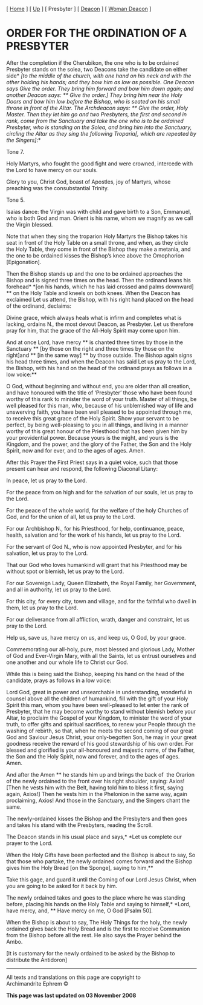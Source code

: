\[ [Home](index.md) \] \[ [Up](ordinations.md) \] \[ Presbyter \]
\[ [Deacon](deacon.md) \] \[ [Woman Deacon](woman_deacon.md) \]

# ORDER FOR THE ORDINATION OF A PRESBYTER

After the completion if the Cherubikon, the one who is to be ordained
Presbyter stands on the solea, two Deacons take the candidate on either
side* *\[to the middle of the church, with one hand on his neck and with
the other holding his hands; and they bow him as low as possible. One
Deacon says Give the order. They bring him forward and bow him down
again; and another Deacon says: ** Give the order.\] They bring him near
the Holy Doors and bow him low before the Bishop, who is seated on his
small throne in front of the Altar. The Archdeacon says: ** Give the
order, Holy Master. Then they let him go and two Presbyters, the first
and second in rank, come from the Sanctuary and take the one who is to
be ordained Presbyter, who is standing on the Solea, and bring him into
the Sanctuary, circling the Altar as they sing the following Troparia\[,
which are repeated by the Singers\]*:*

Tone 7.

Holy Martyrs, who fought the good fight and were crowned, intercede with
the Lord to have mercy on our souls.

Glory to you, Christ God, boast of Apostles, joy of Martyrs, whose
preaching was the consubstantial Trinity.

Tone 5.

Isaias dance: the Virgin was with child and gave birth to a Son,
Emmanuel, who is both God and man. Orient is his name, whom we magnify
as we call the Virgin blessed.

Note that when they sing the troparion Holy Martyrs the Bishop takes his
seat in front of the Holy Table on a small throne, and when, as they
circle the Holy Table, they come in front of the Bishop they make a
metania, and the one to be ordained kisses the Bishop’s knee above the
Omophorion \[Epigonation\].

Then the Bishop stands up and the one to be ordained approaches the
Bishop and is signed three times on the head. Then the ordinand leans
his forehead* *\[on his hands, which he has laid crossed and palms
downward\] ** on the Holy Table and kneels on both knees. When the
Deacon has exclaimed Let us attend, the Bishop, with his right hand
placed on the head of the ordinand, declaims:

Divine grace, which always heals what is infirm and completes what is
lacking, ordains N.*,* the most devout Deacon, as Presbyter. Let us
therefore pray for him, that the grace of the All-Holy Spirit may come
upon him.

And at once Lord, have mercy ** is chanted three times by those in the
Sanctuary ** \[by those on the right and three times by those on the
right\]and ** \[in the same way\] ** by those outside. The Bishop again
signs his head three times, and when the Deacon has said Let us pray to
the Lord, the Bishop, with his hand on the head of the ordinand prays as
follows in a low voice:**

O God, without beginning and without end, you are older than all
creation, and have honoured with the title of ‘Presbyter’ those who have
been found worthy of this rank to minister the word of your truth.
Master of all things, be well pleased for this man, who, because of his
unblemished way of life and unswerving faith, you have been well pleased
to be appointed through me, to receive this great grace of the Holy
Spirit. Show your servant to be perfect, by being well-pleasing to you
in all things, and living in a manner worthy of this great honour of the
Priesthood that has been given him by your providential power. Because
yours is the might, and yours is the Kingdom, and the power, and the
glory of the Father, the Son and the Holy Spirit, now and for ever, and
to the ages of ages. Amen.

After this Prayer the First Priest says in a quiet voice, such that
those present can hear and respond, the following Diaconal Litany:

In peace, let us pray to the Lord.

For the peace from on high and for the salvation of our souls, let us
pray to the Lord.

For the peace of the whole world, for the welfare of the holy Churches
of God, and for the union of all, let us pray to the Lord.

For our Archbishop N., for his Priesthood, for help, continuance, peace,
health, salvation and for the work of his hands, let us pray to the
Lord.

For the servant of God N., who is now appointed Presbyter, and for his
salvation, let us pray to the Lord.

That our God who loves humankind will grant that his Priesthood may be
without spot or blemish, let us pray to the Lord.

For our Sovereign Lady, Queen Elizabeth, the Royal Family, her
Government, and all in authority, let us pray to the Lord.

For this city, for every city, town and village, and for the faithful
who dwell in them, let us pray to the Lord.

For our deliverance from all affliction, wrath, danger and constraint,
let us pray to the Lord.

Help us, save us, have mercy on us, and keep us, O God, by your grace.

Commemorating our all-holy, pure, most blessed and glorious Lady, Mother
of God and Ever-Virgin Mary, with all the Saints, let us entrust
ourselves and one another and our whole life to Christ our God.

While this is being said the Bishop, keeping his hand on the head of the
candidate, prays as follows in a low voice:

Lord God, great in power and unsearchable in understanding, wonderful in
counsel above all the children of humankind, fill with the gift of your
Holy Spirit this man, whom you have been well-pleased to let enter the
rank of Presbyter, that he may become worthy to stand without blemish
before your Altar, to proclaim the Gospel of your Kingdom, to minister
the word of your truth, to offer gifts and spiritual sacrifices, to
renew your People through the washing of rebirth, so that, when he meets
the second coming of our great God and Saviour Jesus Christ, your
only-begotten Son, he may in your great goodness receive the reward of
his good stewardship of his own order. For blessed and glorified is your
all-honoured and majestic name, of the Father, the Son and the Holy
Spirit, now and forever, and to the ages of ages. Amen.

And after the Amen ** he stands him up and brings the back of  the
Orarion of the newly ordained to the front over his right shoulder,
saying: Axios\! \[Then he vests him with the Belt, having told him to
bless it first, saying again, Axios\!\] Then he vests him in the
Phelonion in the same way, again proclaiming, Axios\! And those in the
Sanctuary, and the Singers chant the same.

The newly-ordained kisses the Bishop and the Presbyters and then goes
and takes his stand with the Presbyters, reading the Scroll.

The Deacon stands in his usual place and says,* *Let us complete our
prayer to the Lord.

When the Holy Gifts have been perfected and the Bishop is about to say,
So that those who partake, the newly ordained comes forward and the
Bishop gives him the Holy Bread \[on the Sponge\], saying to him,**

Take this gage, and guard it until the Coming of our Lord Jesus Christ,
when you are going to be asked for it back by him.

The newly ordained takes and goes to the place where he was standing
before, placing his hands on the Holy Table and saying to himself,*
*Lord, have mercy, and, ** Have mercy on me, O God \[Psalm 50\].

When the Bishop is about to say, The Holy Things for the holy, the newly
ordained gives back the Holy Bread and is the first to receive Communion
from the Bishop before all the rest. He also says the Prayer behind the
Ambo.

\[It is customary for the newly ordained to be asked by the Bishop to
distribute the Antidoron\]

-----

All texts and translations on this page are copyright to  
Archimandrite Ephrem ©

**This page was last updated on 03 November 2008**

